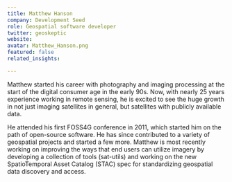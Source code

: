 ```yaml
---
title: Matthew Hanson
company: Development Seed
role: Geospatial software developer
twitter: geoskeptic
website:
avatar: Matthew_Hanson.png
featured: false
related_insights:

---
```

Matthew started his career with photography and imaging processing at the start of the digital consumer age in the early 90s. Now, with nearly 25 years experience working in remote sensing, he is excited to see the huge growth in not just imaging satellites in general, but satellites with publicly available data.

He attended his first FOSS4G conference in 2011, which started him on the path of open-source software. He has since contributed to a variety of geospatial projects and started a few more. Matthew is most recently working on improving the ways that end users can utilize imagery by developing a collection of tools (sat-utils) and working on the new SpatioTemporal Asset Catalog (STAC) spec for standardizing geospatial data discovery and access.
